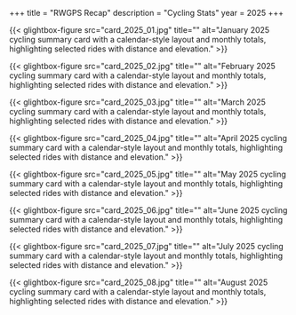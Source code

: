 +++
title = "RWGPS Recap"
description = "Cycling Stats"
year = 2025
+++


<div class="gallery-grid">
  
    
  {{< glightbox-figure src="card_2025_01.jpg" title="" alt="January 2025 cycling summary card with a calendar-style layout and monthly totals, highlighting selected rides with distance and elevation." >}}
  
  {{< glightbox-figure src="card_2025_02.jpg" title="" alt="February 2025 cycling summary card with a calendar-style layout and monthly totals, highlighting selected rides with distance and elevation." >}}
  
  {{< glightbox-figure src="card_2025_03.jpg" title="" alt="March 2025 cycling summary card with a calendar-style layout and monthly totals, highlighting selected rides with distance and elevation." >}}
  
  {{< glightbox-figure src="card_2025_04.jpg" title="" alt="April 2025 cycling summary card with a calendar-style layout and monthly totals, highlighting selected rides with distance and elevation." >}}
  
  {{< glightbox-figure src="card_2025_05.jpg" title="" alt="May 2025 cycling summary card with a calendar-style layout and monthly totals, highlighting selected rides with distance and elevation." >}}
  
  {{< glightbox-figure src="card_2025_06.jpg" title="" alt="June 2025 cycling summary card with a calendar-style layout and monthly totals, highlighting selected rides with distance and elevation." >}}
  
  {{< glightbox-figure src="card_2025_07.jpg" title="" alt="July 2025 cycling summary card with a calendar-style layout and monthly totals, highlighting selected rides with distance and elevation." >}}
  
  {{< glightbox-figure src="card_2025_08.jpg" title="" alt="August 2025 cycling summary card with a calendar-style layout and monthly totals, highlighting selected rides with distance and elevation." >}}
  
</div>
